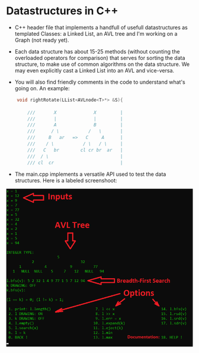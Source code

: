 # Datastructures in C++

- C++ header file that implements a handfull of usefull datastructures as templated Classes: a Linked List, an AVL tree and I'm working on a Graph (not ready yet).

- Each data structure has about 15-25 methods (without counting the overloaded operators for comparison) that serves for sorting the data structure, to make use of common algorithms on the data structure. We may even explicitly cast a Linked List into an AVL and vice-versa.

- You will also find friendly comments in the code to understand what's going on. An example:

```cpp
    void rightRotate(LList<AVLnode<T>*> &S){

        ///       X              X         |
        ///       |              |         |
        ///       A              B         |
        ///      / \           /   \       |
        ///     B   ar   =>   C     A      |
        ///    / \           / \   / \     |
        ///   C   br        cl cr br  ar   |
        ///  / \                           |
        /// cl  cr                         |
```

- The main.cpp implements a versatile API used to test the data structures. Here is a labeled screenshoot: <br>
<img src="https://github.com/24Arys11/Programare-Orientata-pe-Obiecte/blob/master/Custom%20C%2B%2B%20headers/Data%20Structures/Screenshot.jpg" alt="Screenshot" width="800"/>
